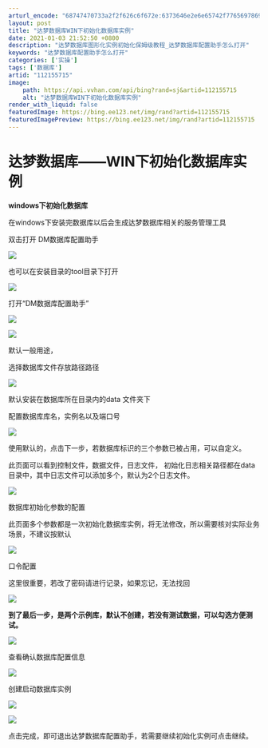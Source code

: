 ```yaml
---
arturl_encode: "68747470733a2f2f626c6f672e:6373646e2e6e65742f77656978696e5f34363435383433362f:61727469636c652f64657461696c732f313132313535373135"
layout: post
title: "达梦数据库WIN下初始化数据库实例"
date: 2021-01-03 21:52:50 +0800
description: "达梦数据库图形化实例初始化保姆级教程_达梦数据库配置助手怎么打开"
keywords: "达梦数据库配置助手怎么打开"
categories: ['实操']
tags: ['数据库']
artid: "112155715"
image:
    path: https://api.vvhan.com/api/bing?rand=sj&artid=112155715
    alt: "达梦数据库WIN下初始化数据库实例"
render_with_liquid: false
featuredImage: https://bing.ee123.net/img/rand?artid=112155715
featuredImagePreview: https://bing.ee123.net/img/rand?artid=112155715
---
```


# 达梦数据库——WIN下初始化数据库实例

**windows下初始化数据库**

在windows下安装完数据库以后会生成达梦数据库相关的服务管理工具

双击打开 DM数据库配置助手

![](https://i-blog.csdnimg.cn/blog_migrate/0607b853ff3381579a5f4cc420309e9e.png)

也可以在安装目录的tool目录下打开

![](https://i-blog.csdnimg.cn/blog_migrate/9915dc152aee1b57ae027a2bb2ee02dc.png)

打开“DM数据库配置助手”

![](https://i-blog.csdnimg.cn/blog_migrate/ed638a901924ab405ca4f66e4c6fde9e.png)

![](https://i-blog.csdnimg.cn/blog_migrate/76e8a4b19fb80f239acfe9820dc52fdc.png)

默认一般用途，

选择数据库文件存放路径路径

![](https://i-blog.csdnimg.cn/blog_migrate/c8b79c76dc018a305c39e904f529ccb1.png)

默认安装在数据库所在目录内的data 文件夹下

配置数据库库名，实例名以及端口号

![](https://i-blog.csdnimg.cn/blog_migrate/f307bb57166611768d5e8d782a45745d.png)

使用默认的，点击下一步，若数据库标识的三个参数已被占用，可以自定义。

此页面可以看到控制文件，数据文件，日志文件， 初始化日志相关路径都在data目录中，其中日志文件可以添加多个，默认为2个日志文件。

![](https://i-blog.csdnimg.cn/blog_migrate/85d216e52979f4733cd0bd868ab0f5b9.png)

数据库初始化参数的配置

此页面多个参数都是一次初始化数据库实例，将无法修改，所以需要核对实际业务场景，不建议按默认

![](https://i-blog.csdnimg.cn/blog_migrate/ee536af8f931a83fd5c27217b95f42eb.png)

口令配置

这里很重要，若改了密码请进行记录，如果忘记，无法找回

![](https://i-blog.csdnimg.cn/blog_migrate/3619488716ec0a76e18ff1342ddd5470.png)

**到了最后一步，是两个示例库，默认不创建，若没有测试数据，可以勾选方便测试。**

![](https://i-blog.csdnimg.cn/blog_migrate/b561a72912032e72a1ed9c57807e6c3d.png)

查看确认数据库配置信息

![](https://i-blog.csdnimg.cn/blog_migrate/feeef1359fc2de934720eee0003e1353.png)

创建启动数据库实例

![](https://i-blog.csdnimg.cn/blog_migrate/d45895bb7311e95c127308b00d3b2776.png)

![](https://i-blog.csdnimg.cn/blog_migrate/ba9ec5c515e3c461c74a5cab233fa73d.png)

点击完成，即可退出达梦数据库配置助手，若需要继续初始化实例可点击继续。